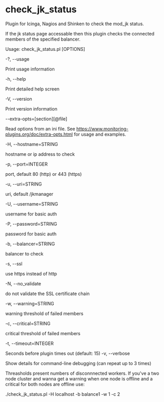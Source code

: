 # check_jk_status
Plugin for Icinga, Nagios and Shinken to check the mod_jk status.

If the jk status page accessable then this plugin checks the connected members of the specified balancer.

Usage: check_jk_status.pl [OPTIONS]

 -?, --usage

   Print usage information

 -h, --help

   Print detailed help screen

 -V, --version

   Print version information

 --extra-opts=[section][@file]

   Read options from an ini file. See https://www.monitoring-plugins.org/doc/extra-opts.html for usage and examples.

 -H, --hostname=STRING

   hostname or ip address to check

 -p, --port=INTEGER

   port, default 80 (http) or 443 (https)

 -u, --uri=STRING

   uri, default /jkmanager

 -U, --username=STRING

   username for basic auth

 -P, --password=STRING

   password for basic auth

 -b, --balancer=STRING

   balancer to check

 -s, --ssl

   use https instead of http

 -N, --no_validate

   do not validate the SSL certificate chain

 -w, --warning=STRING

   warning threshold of failed members

 -c, --critical=STRING

   critical threshold of failed members

 -t, --timeout=INTEGER

   Seconds before plugin times out (default: 15)
 -v, --verbose

   Show details for command-line debugging (can repeat up to 3 times)

Threasholds present numbers of disconnnected workers. If you've a two node cluster and wanna get a warning when one node is offline and a critical for both nodes are offline use:

./check_jk_status.pl -H localhost -b balance1 -w 1 -c 2
